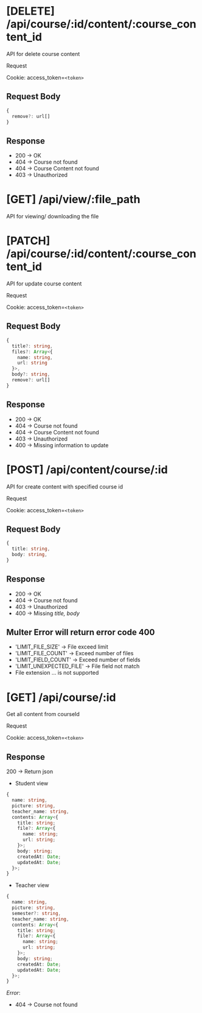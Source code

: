 # [DELETE] /api/course/:id/content/:course_content_id

API for delete course content

Request

Cookie: access_token=`<token>`

## Request Body

```ts
{
  remove?: url[]
}
```

## Response

- 200 -> OK
- 404 -> Course not found
- 404 -> Course Content not found
- 403 -> Unauthorized

# [GET] /api/view/:file_path

API for viewing/ downloading the file

# [PATCH] /api/course/:id/content/:course_content_id

API for update course content

Request

Cookie: access_token=`<token>`

## Request Body

```ts
{
  title?: string,
  files?: Array<{
    name: string,
    url: string
  }>,
  body?: string,
  remove?: url[]
}
```

## Response

- 200 -> OK
- 404 -> Course not found
- 404 -> Course Content not found
- 403 -> Unauthorized
- 400 -> Missing information to update

# [POST] /api/content/course/:id

API for create content with specified course id

Request

Cookie: access_token=`<token>`

## Request Body

```ts
{
  title: string,
  body: string,
}
```

## Response

- 200 -> OK
- 404 -> Course not found
- 403 -> Unauthorized
- 400 -> Missing _title, body_

## Multer Error will return error code 400

- 'LIMIT_FILE_SIZE' -> File exceed limit
- 'LIMIT_FILE_COUNT' -> Exceed number of files
- 'LIMIT_FIELD_COUNT' -> Exceed number of fields
- 'LIMIT_UNEXPECTED_FILE' -> File field not match
- File extension ... is not supported

# [GET] /api/course/:id

Get all content from courseId

Request

Cookie: access_token=`<token>`

## Response

200 -> Return json

- Student view

```ts
{
  name: string,
  picture: string,
  teacher_name: string,
  contents: Array<{
    title: string;
    file?: Array<{
      name: string;
      url: string;
    }>;
    body: string;
    createdAt: Date;
    updatedAt: Date;
  }>;
}
```

- Teacher view

```ts
{
  name: string,
  picture: string,
  semester?: string,
  teacher_name: string,
  contents: Array<{
    title: string;
    file?: Array<{
      name: string;
      url: string;
    }>;
    body: string;
    createdAt: Date;
    updatedAt: Date;
  }>;
}
```

_Error_:

- 404 -> Course not found
